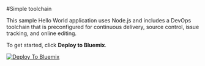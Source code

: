 #Simple toolchain

This sample Hello World application uses Node.js and includes a DevOps toolchain that is preconfigured for continuous delivery, source control, issue tracking, and online editing.

To get started, click **Deploy to Bluemix**.

[![Deploy To Bluemix](https://bluemix.net/deploy/button.png)](https://daily-console.stage1.ng.bluemix.net/develop/setup/deploy/?repository=https%3A//github.com/devops-demo-user/simple-toolchain-hello)

<!--
For more information about using the sample, including instructions to add tools to the toolchain and make code changes, see <a href="x">Simple toolchain tutorial</a>
-->
